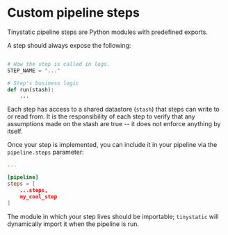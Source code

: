 # Custom pipeline steps

Tinystatic pipeline steps are Python modules with predefined exports.

A step should always expose the following:

```python

# How the step is called in logs.
STEP_NAME = "..."

# Step's business logic
def run(stash):
    ...
```

Each step has access to a shared datastore (`stash`) that steps can write to or read from. It is the responsibility of
each step to verify that any assumptions made on the stash are true -- it does not enforce anything by itself.

Once your step is implemented, you can include it in your pipeline via the `pipeline.steps` parameter:

```toml
...

[pipeline]
steps = [
    ...steps,
    my_cool_step
]
```

The module in which your step lives should be importable; `tinystatic` will dynamically import it when the pipeline
is run.
